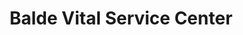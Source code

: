 ---
title: "Balde Vital Service Center"
url: /zwedru/balde-vital-service-center/
shop: Elektronik
---